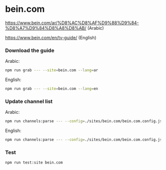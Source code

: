 # bein.com

https://www.bein.com/ar/%D8%AC%D8%AF%D9%88%D9%84-%D8%A7%D9%84%D8%A8%D8%AB/ (Arabic)

https://www.bein.com/en/tv-guide/ (English)

### Download the guide

Arabic:

```sh
npm run grab --- --site=bein.com --lang=ar
```

English:

```sh
npm run grab --- --site=bein.com --lang=en
```

### Update channel list

Arabic:

```sh
npm run channels:parse --- --config=./sites/bein.com/bein.com.config.js --output=./sites/bein.com/bein.com_ar.channels.xml --set=lang:ar
```

English:

```sh
npm run channels:parse --- --config=./sites/bein.com/bein.com.config.js --output=./sites/bein.com/bein.com_en.channels.xml --set=lang:en
```

### Test

```sh
npm run test:site bein.com
```
